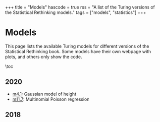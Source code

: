 +++
title = "Models"
hascode = true
rss = "A list of the Turing versions of the Statistical Rethinking models."
tags = ["models", "statistics"]
+++

# Models

This page lists the available Turing models for different versions of the Statistical Rethinking book.
Some models have their own webpage with plots, and others only show the code.

\toc

## 2020

- [m4.1](height): Gaussian model of height
- [m11.7](/assets/scripts/13/m13.2.jl): Multinomial Poisson regression

## 2018
